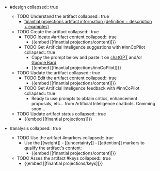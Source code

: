 
- #design
   collapsed:: true
  - TODO Understand the artifact
    collapsed:: true
    - [finantial projections artifact information (definition + description + examples)](https://go.innbok.com/#/page/innBoK%2Ffinantial-projections%2Finfo)
  - TODO Create the artifact
     collapsed:: true
    - TODO Ideate #artifact content
      collapsed:: true
      - {{embed [[finantial projections/content]]}}
    - TODO Get Artificial Inteligence suggestions with #innCoPilot
      collapsed:: true
      - Copy the prompt below and paste it on [chatGPT](https://chat.openai.com) and/or [Google Bard](https://bard.google.com/chat)
      - {{embed [[finantial projections/innCoPilot]]}}
  - TODO Update the artifact
    collapsed:: true
    - TODO Edit the artifact content
     collapsed:: true
      - {{embed [[finantial projections/content]]}}
    - TODO Get Artificial Inteligence feedback with #innCoPilot
      collapsed:: true
      - Ready to use prompts to obtain critics, enhancement proposals, etc... from Artificial Inteligence chatbots. Comming soon...
  - TODO Update artifact status
    collapsed:: true
    - {{embed [[finantial projections]]}}


- #analysis
  collapsed:: true
  - TODO Use the artifact #markers
    collapsed:: true
    - Use the [[weight]] - [[uncertainty]] - [[attention]] markers to qualify the artifact's content:
      - {{embed [[finantial projections/content]]}}
  - TODO Asses the artifact #keys
    collapsed:: true
    - {{embed [[finantial projections/keys]]}}



